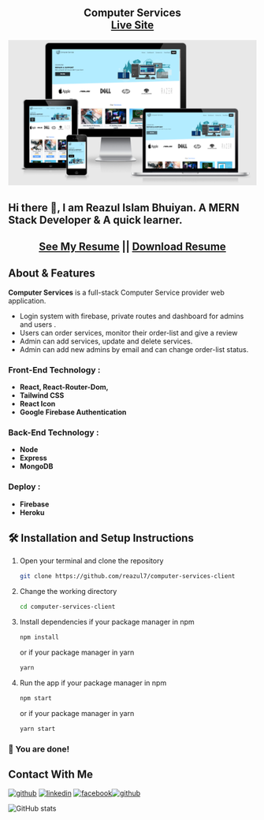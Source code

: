 <h2 align="center">
  Computer Services<br/>
  <a href="https://computer-services-a2c45.web.app" target="_blank">Live Site</a>
</h2>
<div align="center">
  <img src="./src/images/com-service-view.png" alt="Demo"/>
</div>

## Hi there 👋, I am Reazul Islam Bhuiyan. A MERN Stack Developer & A quick learner. 
<h2 align="center">
  <a href="https://drive.google.com/file/d/1LJmqJk2MoqLS6yNC_oBBN5_156Xa2h0t/view?usp=sharing" target="_blank">See My Resume</a> || <a href="https://drive.google.com/uc?export=download&id=1LJmqJk2MoqLS6yNC_oBBN5_156Xa2h0t" target="_blank">Download Resume</a>
</h2>

<!-- ## [See My Resume](https://drive.google.com/file/d/1LJmqJk2MoqLS6yNC_oBBN5_156Xa2h0t/view?usp=sharing)  || [Download Resume](https://drive.google.com/uc?export=download&id=1LJmqJk2MoqLS6yNC_oBBN5_156Xa2h0t) -->


## About & Features


**Computer Services** is a full-stack Computer Service provider web application.

- Login system with firebase, private routes and dashboard for admins and users .
- Users can order services, monitor their order-list and give a review
- Admin can add services, update and delete services.
- Admin can add new admins by email and can change order-list status.


### Front-End Technology : 
- **React, React-Router-Dom,**
- **Tailwind CSS**
- **React Icon**
- **Google Firebase Authentication**


### Back-End Technology : 
- **Node**
- **Express**
- **MongoDB**


### Deploy : 
- **Firebase**
- **Heroku**



## 🛠 Installation and Setup Instructions

1. Open your terminal and clone the repository
   ```sh
   git clone https://github.com/reazul7/computer-services-client
   ```
2. Change the working directory
   ```sh
   cd computer-services-client
   ```
3. Install dependencies if your package manager in npm

   ```sh
   npm install
   ```

   or if your package manager in yarn

   ```sh
   yarn
   ```

4. Run the app if your package manager in npm
   ```sh
   npm start
   ```
   or if your package manager in yarn
   ```sh
   yarn start
   ```

### 🌟 You are done!


## Contact With Me
[<img src='https://cdn.jsdelivr.net/npm/simple-icons@3.0.1/icons/github.svg' alt='github' title="Github" height='30' width='30'>](https://github.com/reazul7)  [<img src='https://cdn.jsdelivr.net/npm/simple-icons@3.0.1/icons/linkedin.svg' title="linkedin" alt='linkedin' height='40'>](https://www.linkedin.com/in/reazul7/)  [<img src='https://cdn.jsdelivr.net/npm/simple-icons@3.0.1/icons/facebook.svg' alt='facebook' title="facebook" height='40'>](https://www.facebook.com/reazul.islam.1426876/)[<img src='https://img.icons8.com/ios-filled/50/000000/portfolio.png' alt='github' title="Portfolio" height='40'>](https://portfolio-8a25a.web.app/)

![GitHub stats](https://github-readme-stats.vercel.app/api?username=reazul7&show_icons=true)  
